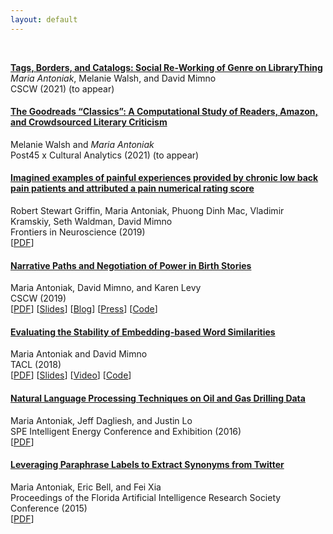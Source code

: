 ```yaml
---
layout: default
---
```


<br>

**[Tags, Borders, and Catalogs: Social Re-Working of Genre on LibraryThing]()**  
*Maria Antoniak*, Melanie Walsh, and David Mimno  
CSCW (2021) (to appear)  

#### [The Goodreads “Classics”: A Computational Study of Readers, Amazon, and Crowdsourced Literary Criticism]()    
Melanie Walsh and *Maria Antoniak*  
Post45 x Cultural Analytics (2021) (to appear)   

#### [Imagined examples of painful experiences provided by chronic low back pain patients and attributed a pain numerical rating score](https://maria-antoniak.github.io/resources/2020_frontiers_pain.pdf)  
Robert Stewart Griffin, Maria Antoniak, Phuong Dinh Mac, Vladimir Kramskiy, Seth Waldman, David Mimno  
Frontiers in Neuroscience (2019)  
[[PDF](https://maria-antoniak.github.io/resources/2020_frontiers_pain.pdf)]

#### [Narrative Paths and Negotiation of Power in Birth Stories](https://maria-antoniak.github.io/resources/2019_cscw_birth_stories.pdf)  
Maria Antoniak, David Mimno, and Karen Levy  
CSCW (2019)  
[[PDF](https://maria-antoniak.github.io/resources/2019_cscw_birth_stories.pdf)] [[Slides](https://maria-antoniak.github.io/resources/2019_11_12_cscw_birth_stories_presentation.pdf)]  [[Blog](https://maria-antoniak.github.io/2019/11/04/computational-reading-birth-stories.html)] [[Press](http://news.cornell.edu/stories/2019/11/online-birth-stories-reveal-power-imbalances)] [[Code](https://github.com/maria-antoniak/little-mallet-wrapper)]   

#### [Evaluating the Stability of Embedding-based Word Similarities](https://maria-antoniak.github.io/resources/2018_evaluating_stability.pdf)   
Maria Antoniak and David Mimno  
TACL (2018)  
[[PDF](https://maria-antoniak.github.io/resources/2018_evaluating_stability.pdf)] [[Slides](https://maria-antoniak.github.io/resources/2018_naacl_presentation_with_notes.pdf)] [[Video](https://vimeo.com/277670053)] [[Code](https://github.com/maria-antoniak/word-embedding-stability)]  

#### [Natural Language Processing Techniques on Oil and Gas Drilling Data](https://maria-antoniak.github.io/resources/2016_spe_oil_and_gas.pdf)    
Maria Antoniak, Jeff Dagliesh, and Justin Lo  
SPE Intelligent Energy Conference and Exhibition (2016)  
[[PDF](https://maria-antoniak.github.io/resources/2016_spe_oil_and_gas.pdf)]

#### [Leveraging Paraphrase Labels to Extract Synonyms from Twitter](https://maria-antoniak.github.io/resources/2015_leveraging_paraphrase.pdf)    
Maria Antoniak, Eric Bell, and Fei Xia  
Proceedings of the Florida Artificial Intelligence Research Society Conference (2015)  
[[PDF](https://maria-antoniak.github.io/resources/2015_leveraging_paraphrase.pdf)]  



<br><br>
